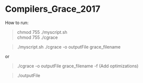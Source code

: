 # Compilers_Grace_2017

How to run:

> chmod 755 ./myscript.sh     
> chmod 755 ./cgrace

>./myscript.sh
>./cgrace -o outputFile grace_filename

or 

>./cgrace -o outputFile grace_filename -f       (Add optimizations)

>./outputFile
